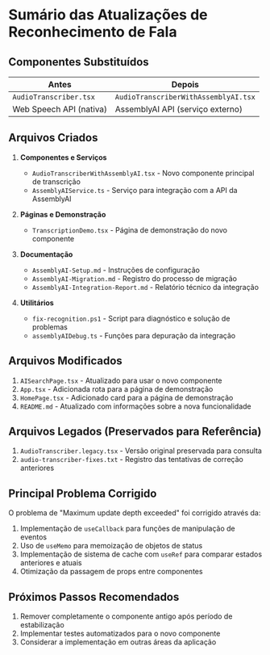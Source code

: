 # Sumário das Atualizações de Reconhecimento de Fala

## Componentes Substituídos

| Antes                                 | Depois                                             |
|---------------------------------------|----------------------------------------------------|
| `AudioTranscriber.tsx`                | `AudioTranscriberWithAssemblyAI.tsx`               |
| Web Speech API (nativa)               | AssemblyAI API (serviço externo)                   |

## Arquivos Criados

1. **Componentes e Serviços**
   - `AudioTranscriberWithAssemblyAI.tsx` - Novo componente principal de transcrição
   - `AssemblyAIService.ts` - Serviço para integração com a API da AssemblyAI

2. **Páginas e Demonstração**
   - `TranscriptionDemo.tsx` - Página de demonstração do novo componente

3. **Documentação**
   - `AssemblyAI-Setup.md` - Instruções de configuração
   - `AssemblyAI-Migration.md` - Registro do processo de migração
   - `AssemblyAI-Integration-Report.md` - Relatório técnico da integração

4. **Utilitários**
   - `fix-recognition.ps1` - Script para diagnóstico e solução de problemas
   - `assemblyAIDebug.ts` - Funções para depuração da integração

## Arquivos Modificados

1. `AISearchPage.tsx` - Atualizado para usar o novo componente
2. `App.tsx` - Adicionada rota para a página de demonstração
3. `HomePage.tsx` - Adicionado card para a página de demonstração
4. `README.md` - Atualizado com informações sobre a nova funcionalidade

## Arquivos Legados (Preservados para Referência)

1. `AudioTranscriber.legacy.tsx` - Versão original preservada para consulta
2. `audio-transcriber-fixes.txt` - Registro das tentativas de correção anteriores

## Principal Problema Corrigido

O problema de "Maximum update depth exceeded" foi corrigido através da:

1. Implementação de `useCallback` para funções de manipulação de eventos
2. Uso de `useMemo` para memoização de objetos de status
3. Implementação de sistema de cache com `useRef` para comparar estados anteriores e atuais
4. Otimização da passagem de props entre componentes

## Próximos Passos Recomendados

1. Remover completamente o componente antigo após período de estabilização
2. Implementar testes automatizados para o novo componente
3. Considerar a implementação em outras áreas da aplicação
